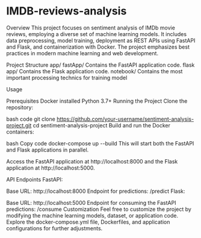 # IMDB-reviews-analysis

Overview
This project focuses on sentiment analysis of IMDb movie reviews, employing a diverse set of machine learning models. It includes data preprocessing, model training, deployment as REST APIs using FastAPI and Flask, and containerization with Docker. The project emphasizes best practices in modern machine learning and web development.

Project Structure
app/
fastApp/
Contains the FastAPI application code.
flask app/
Contains the Flask application code.
notebook/
Contains the most important processing technics for training model

Usage

Prerequisites
Docker installed
Python 3.7+
Running the Project
Clone the repository:

bash
code
git clone https://github.com/your-username/sentiment-analysis-project.git
cd sentiment-analysis-project
Build and run the Docker containers:

bash
Copy code
docker-compose up --build
This will start both the FastAPI and Flask applications in parallel.

Access the FastAPI application at http://localhost:8000 and the Flask application at http://localhost:5000.

API Endpoints
FastAPI:

Base URL: http://localhost:8000
Endpoint for predictions: /predict
Flask:

Base URL: http://localhost:5000
Endpoint for consuming the FastAPI predictions: /consume
Customization
Feel free to customize the project by modifying the machine learning models, dataset, or application code. Explore the docker-compose.yml file, Dockerfiles, and application configurations for further adjustments.
